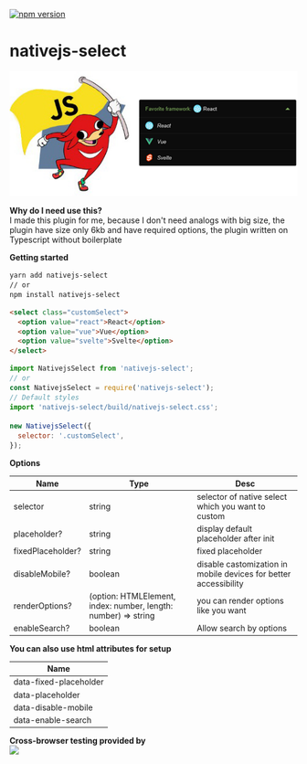 [![npm version](https://badge.fury.io/js/nativejs-select.svg)](https://badge.fury.io/js/nativejs-select)

# nativejs-select

![alt text](https://github.com//FrontendMetis/nativejs-select/blob/master/devserver/img/nativejs-select.png?raw=true)

**Why do I need use this?**\
I made this plugin for me, because I don't need analogs with big size, the plugin have size only 6kb and have required options, the plugin written on Typescript without boilerplate

**Getting started**

```bash
yarn add nativejs-select
// or
npm install nativejs-select
```

```html
<select class="customSelect">
  <option value="react">React</option>
  <option value="vue">Vue</option>
  <option value="svelte">Svelte</option>
</select>
```

```javascript
import NativejsSelect from 'nativejs-select';
// or
const NativejsSelect = require('nativejs-select');
// Default styles
import 'nativejs-select/build/nativejs-select.css';

new NativejsSelect({
  selector: '.customSelect',
});
```

**Options**

| Name              | Type                                                           | Desc                                                             |
| ----------------- | -------------------------------------------------------------- | ---------------------------------------------------------------- |
| selector          | string                                                         | selector of native select which you want to custom               |
| placeholder?      | string                                                         | display default placeholder after init                           |
| fixedPlaceholder? | string                                                         | fixed placeholder                                                |
| disableMobile?    | boolean                                                        | disable castomization in mobile devices for better accessibility |
| renderOptions?    | (option: HTMLElement, index: number, length: number) => string | you can render options like you want                             |
| enableSearch?     | boolean                                                        | Allow search by options                                          |

**You can also use html attributes for setup**

| Name                   |
| ---------------------- |
| data-fixed-placeholder |
| data-placeholder       |
| data-disable-mobile    |
| data-enable-search     |

**Cross-browser testing provided by** \
<a href="https://www.browserstack.com/" target="_blank">
<img width="222px" src="https://i1.wp.com/www.diogonunes.com/blog/wp-content/uploads/2016/07/browserstack-logo.png?resize=840%2C276">
</a>
